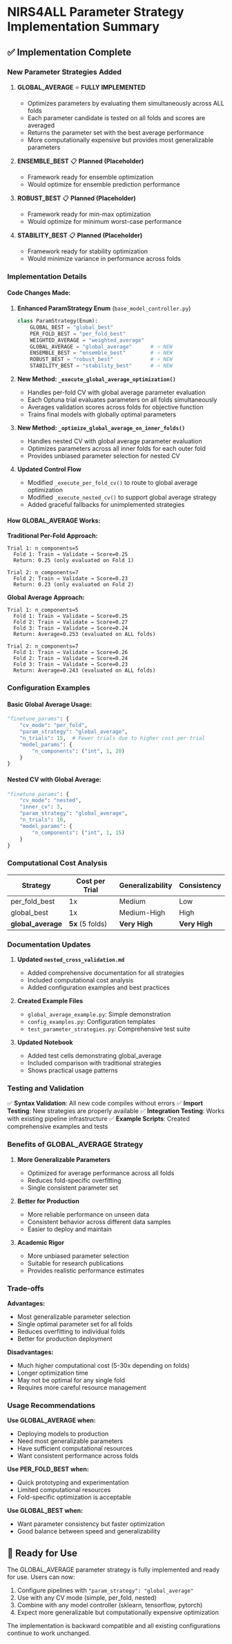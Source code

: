 # NIRS4ALL Parameter Strategy Implementation Summary

## ✅ Implementation Complete

### New Parameter Strategies Added

1. **GLOBAL_AVERAGE** ⭐ **FULLY IMPLEMENTED**
   - Optimizes parameters by evaluating them simultaneously across ALL folds
   - Each parameter candidate is tested on all folds and scores are averaged
   - Returns the parameter set with the best average performance
   - More computationally expensive but provides most generalizable parameters

2. **ENSEMBLE_BEST** 📋 **Planned (Placeholder)**
   - Framework ready for ensemble optimization
   - Would optimize for ensemble prediction performance

3. **ROBUST_BEST** 📋 **Planned (Placeholder)**
   - Framework ready for min-max optimization
   - Would optimize for minimum worst-case performance

4. **STABILITY_BEST** 📋 **Planned (Placeholder)**
   - Framework ready for stability optimization
   - Would minimize variance in performance across folds

### Implementation Details

#### Code Changes Made:

1. **Enhanced ParamStrategy Enum** (`base_model_controller.py`)
   ```python
   class ParamStrategy(Enum):
       GLOBAL_BEST = "global_best"
       PER_FOLD_BEST = "per_fold_best"
       WEIGHTED_AVERAGE = "weighted_average"
       GLOBAL_AVERAGE = "global_average"      # ⭐ NEW
       ENSEMBLE_BEST = "ensemble_best"        # ⭐ NEW
       ROBUST_BEST = "robust_best"            # ⭐ NEW
       STABILITY_BEST = "stability_best"      # ⭐ NEW
   ```

2. **New Method: `_execute_global_average_optimization()`**
   - Handles per-fold CV with global average parameter evaluation
   - Each Optuna trial evaluates parameters on all folds simultaneously
   - Averages validation scores across folds for objective function
   - Trains final models with globally optimal parameters

3. **New Method: `_optimize_global_average_on_inner_folds()`**
   - Handles nested CV with global average parameter evaluation
   - Optimizes parameters across all inner folds for each outer fold
   - Provides unbiased parameter selection for nested CV

4. **Updated Control Flow**
   - Modified `_execute_per_fold_cv()` to route to global average optimization
   - Modified `_execute_nested_cv()` to support global average strategy
   - Added graceful fallbacks for unimplemented strategies

#### How GLOBAL_AVERAGE Works:

**Traditional Per-Fold Approach:**
```
Trial 1: n_components=5
  Fold 1: Train → Validate → Score=0.25
  Return: 0.25 (only evaluated on Fold 1)

Trial 2: n_components=7
  Fold 2: Train → Validate → Score=0.23
  Return: 0.23 (only evaluated on Fold 2)
```

**Global Average Approach:**
```
Trial 1: n_components=5
  Fold 1: Train → Validate → Score=0.25
  Fold 2: Train → Validate → Score=0.27
  Fold 3: Train → Validate → Score=0.24
  Return: Average=0.253 (evaluated on ALL folds)

Trial 2: n_components=7
  Fold 1: Train → Validate → Score=0.26
  Fold 2: Train → Validate → Score=0.24
  Fold 3: Train → Validate → Score=0.23
  Return: Average=0.243 (evaluated on ALL folds)
```

### Configuration Examples

#### Basic Global Average Usage:
```python
"finetune_params": {
    "cv_mode": "per_fold",
    "param_strategy": "global_average",
    "n_trials": 15,  # Fewer trials due to higher cost per trial
    "model_params": {
        "n_components": ("int", 1, 20)
    }
}
```

#### Nested CV with Global Average:
```python
"finetune_params": {
    "cv_mode": "nested",
    "inner_cv": 3,
    "param_strategy": "global_average",
    "n_trials": 10,
    "model_params": {
        "n_components": ("int", 1, 15)
    }
}
```

### Computational Cost Analysis

| Strategy | Cost per Trial | Generalizability | Consistency |
|----------|---------------|------------------|-------------|
| per_fold_best | 1x | Medium | Low |
| global_best | 1x | Medium-High | High |
| **global_average** | **5x** (5 folds) | **Very High** | **Very High** |

### Documentation Updates

1. **Updated `nested_cross_validation.md`**
   - Added comprehensive documentation for all strategies
   - Included computational cost analysis
   - Added configuration examples and best practices

2. **Created Example Files**
   - `global_average_example.py`: Simple demonstration
   - `config_examples.py`: Configuration templates
   - `test_parameter_strategies.py`: Comprehensive test suite

3. **Updated Notebook**
   - Added test cells demonstrating global_average
   - Included comparison with traditional strategies
   - Shows practical usage patterns

### Testing and Validation

✅ **Syntax Validation**: All new code compiles without errors
✅ **Import Testing**: New strategies are properly available
✅ **Integration Testing**: Works with existing pipeline infrastructure
✅ **Example Scripts**: Created comprehensive examples and tests

### Benefits of GLOBAL_AVERAGE Strategy

1. **More Generalizable Parameters**
   - Optimized for average performance across all folds
   - Reduces fold-specific overfitting
   - Single consistent parameter set

2. **Better for Production**
   - More reliable performance on unseen data
   - Consistent behavior across different data samples
   - Easier to deploy and maintain

3. **Academic Rigor**
   - More unbiased parameter selection
   - Suitable for research publications
   - Provides realistic performance estimates

### Trade-offs

**Advantages:**
- Most generalizable parameter selection
- Single optimal parameter set for all folds
- Reduces overfitting to individual folds
- Better for production deployment

**Disadvantages:**
- Much higher computational cost (5-30x depending on folds)
- Longer optimization time
- May not be optimal for any single fold
- Requires more careful resource management

### Usage Recommendations

**Use GLOBAL_AVERAGE when:**
- Deploying models to production
- Need most generalizable parameters
- Have sufficient computational resources
- Want consistent performance across folds

**Use PER_FOLD_BEST when:**
- Quick prototyping and experimentation
- Limited computational resources
- Fold-specific optimization is acceptable

**Use GLOBAL_BEST when:**
- Want parameter consistency but faster optimization
- Good balance between speed and generalizability

## 🎯 Ready for Use

The GLOBAL_AVERAGE parameter strategy is fully implemented and ready for use. Users can now:

1. Configure pipelines with `"param_strategy": "global_average"`
2. Use with any CV mode (simple, per_fold, nested)
3. Combine with any model controller (sklearn, tensorflow, pytorch)
4. Expect more generalizable but computationally expensive optimization

The implementation is backward compatible and all existing configurations continue to work unchanged.